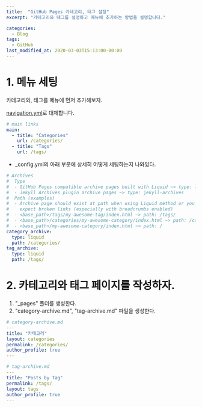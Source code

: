 ```yaml
---
title:  "GitHub Pages 카테고리, 태그 설정"
excerpt: "카테고리와 태그를 설정하고 메뉴에 추가하는 방법을 설명합니다."

categories:
  - Blog
tags:
  - GitHub
last_modified_at: 2020-03-03T15:13:00-00:00
---
```


# 1. 메뉴 세팅

카테고리와, 태그를 메뉴에 먼저 추가해보자.

[navigation.yml](https://github.com/moon1z10/moon1z10.github.io/blob/master/_data/navigation.yml)로 대체합니다.

```yml
# main links
main:
  - title: "Categories"
    url: /categories/
  - title: "Tags"
    url: /tags/
```

- _config.yml의 아래 부분에 상세히 어떻게 세팅하는지 나와있다.

```yml
# Archives
#  Type
#  - GitHub Pages compatible archive pages built with Liquid ~> type: liquid (default)
#  - Jekyll Archives plugin archive pages ~> type: jekyll-archives
#  Path (examples)
#  - Archive page should exist at path when using Liquid method or you can
#    expect broken links (especially with breadcrumbs enabled)
#  - <base_path>/tags/my-awesome-tag/index.html ~> path: /tags/
#  - <base_path>/categories/my-awesome-category/index.html ~> path: /categories/
#  - <base_path>/my-awesome-category/index.html ~> path: /
category_archive:
  type: liquid
  path: /categories/
tag_archive:
  type: liquid
  path: /tags/
```

# 2. 카테고리와 태그 페이지를 작성하자.

1. "_pages" 폴더를 생성한다.
2. "category-archive.md", "tag-archive.md" 파일을 생성한다.

```yml
# category-archive.md
---
title: "카테고리"
layout: categories
permalink: /categories/
author_profile: true
---
```

```yml
# tag-archive.md
---
title: "Posts by Tag"
permalink: /tags/
layout: tags
author_profile: true
---
```
